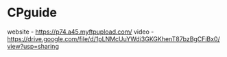 # CPguide
website - https://p74.a45.myftpupload.com/
video - https://drive.google.com/file/d/1pLNMcUuYWdi3GKGKhenT87bzBgCFiBx0/view?usp=sharing
